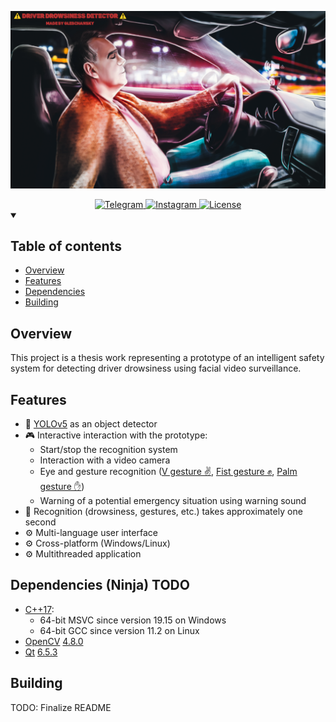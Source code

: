 <p align="center">
    <img src="doc/Project_Logo.png" alt="Project logo"/>
</p>

<div align="center">
  <a href="https://t.me/glebchanskyy">
    <img src="https://img.shields.io/badge/-Telegram-3c4149?style=for-the-badge&logo=telegram" alt="Telegram">
  </a>

  <a href="https://www.instagram.com/glebchansky__">
    <img src="https://img.shields.io/badge/Instagram-E4405F?style=for-the-badge&logo=Instagram&logoColor=white" alt="Instagram">
  </a>

  <a href="LICENSE.md">
    <img src="https://img.shields.io/github/license/GlebchanskyGit/SolarSystem-3D?color=%233da638&style=for-the-badge" alt="License">
  </a>
</div>

<details open>
  <summary><h2>Table of contents</h2></summary>
  <ul>
    <li><a href="#overview">Overview</a></li>
    <li><a href="#features">Features</a></li>
    <li><a href="#dependencies">Dependencies</a></li>
    <li><a href="#building">Building</a></li>
  </ul>
</details>

## Overview
This project is a thesis work representing a prototype of an intelligent safety system for detecting driver drowsiness
using facial video surveillance.

## Features
- 🚀 [YOLOv5](https://github.com/ultralytics/yolov5) as an object detector
- 🎮 Interactive interaction with the prototype:
  - Start/stop the recognition system
  - Interaction with a video camera
  - Eye and gesture recognition ([V gesture ✌️](#v-gesture), [Fist gesture ✊](#fist-gesture), [Palm gesture ✋](#palm-gesture))
  - Warning of a potential emergency situation using warning sound
- 🚀 Recognition (drowsiness, gestures, etc.) takes approximately one second
- ⚙️ Multi-language user interface
- ⚙️ Cross-platform (Windows/Linux)
- ⚙️ Multithreaded application

## Dependencies (Ninja) TODO
- [C++17](https://en.cppreference.com/w/cpp/17):
  - 64-bit MSVC since version 19.15 on Windows
  - 64-bit GCC since version 11.2 on Linux
- [OpenCV](https://opencv.org/) [4.8.0](https://opencv.org/opencv-4-8-0/)
- [Qt](https://www.qt.io/) [6.5.3](https://doc.qt.io/qt-6.5/)

## Building
TODO: Finalize README
